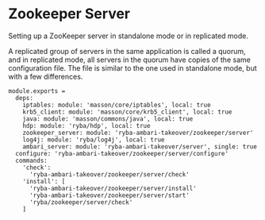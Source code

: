
# Zookeeper Server

Setting up a ZooKeeper server in standalone mode or in replicated mode.

A replicated group of servers in the same application is called a quorum, and in
replicated mode, all servers in the quorum have copies of the same configuration
file. The file is similar to the one used in standalone mode, but with a few
differences.

    module.exports =
      deps:
        iptables: module: 'masson/core/iptables', local: true
        krb5_client: module: 'masson/core/krb5_client', local: true
        java: module: 'masson/commons/java', local: true
        hdp: module: 'ryba/hdp', local: true
        zookeeper_server: module: 'ryba-ambari-takeover/zookeeper/server'
        log4j: module: 'ryba/log4j', local: true
        ambari_server: module: 'ryba-ambari-takeover/server', single: true
      configure: 'ryba-ambari-takeover/zookeeper/server/configure'
      commands:
        'check':
          'ryba-ambari-takeover/zookeeper/server/check'
        'install': [
          'ryba-ambari-takeover/zookeeper/server/install'
          'ryba-ambari-takeover/zookeeper/server/start'
          'ryba/zookeeper/server/check'
        ]